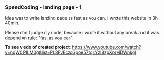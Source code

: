 ### SpeedCoding - landing page - 1
Idea was to write landing page as fast as you can.
I wrote this website in 3h 40min.

Please don't judge my code, because i wrote it without any break and it was depend on rule: "fast as you can".

**To see viedo of created project:**
https://www.youtube.com/watch?v=ngW0lPILM0g&list=PL8FvEczcGpoe57tg4YzI8zpXprMDWnkgl

